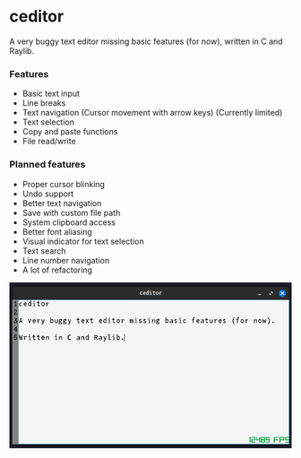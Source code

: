 # ceditor

A very buggy text editor missing basic features (for now), written in C and Raylib.

### Features
- Basic text input
- Line breaks
- Text navigation (Cursor movement with arrow keys) (Currently limited)
- Text selection
- Copy and paste functions
- File read/write

### Planned features
- Proper cursor blinking
- Undo support
- Better text navigation
- Save with custom file path
- System clipboard access
- Better font aliasing
- Visual indicator for text selection
- Text search
- Line number navigation
- A lot of refactoring

![ceditor screenshot](assets/images/ceditor.png)